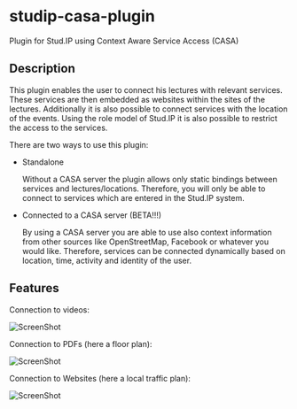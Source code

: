 studip-casa-plugin
==================

Plugin for Stud.IP using Context Aware Service Access (CASA) 

Description
-----------

This plugin enables the user to connect his lectures with relevant services. These services 
are then embedded as websites within the sites of the lectures. Additionally it is also 
possible to connect services with the location of the events. Using the role model of Stud.IP 
it is also possible to restrict the access to the services. 

There are two ways to use this plugin: 

*   Standalone

    Without a CASA server the plugin allows only static bindings between services and lectures/locations. 
Therefore, you will only be able to connect to services which are entered in the Stud.IP system.

*   Connected to a CASA server (BETA!!!)

    By using a CASA server you are able to use also context information from other sources like OpenStreetMap, 
Facebook or whatever you would like. Therefore, services can be connected dynamically based on location, time, 
activity and identity of the user. 

Features
--------

Connection to videos: 

![ScreenShot](https://raw.github.com/Talrik/studip-casa-plugin/master/doc/images/video.png)


Connection to PDFs (here a floor plan):

![ScreenShot](https://raw.github.com/Talrik/studip-casa-plugin/master/doc/images/raumplan.png)


Connection to Websites (here a local traffic plan):

![ScreenShot](https://raw.github.com/Talrik/studip-casa-plugin/master/doc/images/haltestelle.png)




